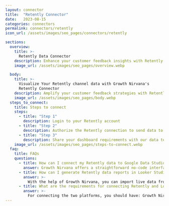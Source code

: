 ```yaml
---
layout: connector
title:  "Retently Connector"
date:   2023-08-15
categories: connectors
permalink: connectors/retently
icon_url: /assets/images/seo_pages/connectors/retently

sections:
  overview:
    title: >-
      Retently Data Connector
    description: Enhance your customer feedback insights with Retently integration. Seamlessly merge NPS and customer feedback data from Retently with Looker Studio's analytical capabilities, unlocking insights that shape customer satisfaction strategies, loyalty programs, and operational excellence.
    image_url: /assets/images/seo_pages/overview.webp

  body:
    title: >-
      Visualize Your Retently channel data with Growth Nirvana's
      Retently Connector
    description: Amplify your customer feedback strategies with Retently insights integrated into Looker Studio.
    image_url: /assets/images/seo_pages/body.webp
  steps_to_connect:
    title: Steps to connect
    steps:
      - title: "Step 1"
        description: Login to your Retently account
      - title: "Step 2"
        description: Authorize the Retently connection to send data to Growth Nirvana
      - title: "Step 3"
        description: Share your dashboard requirements with our data team. We will build the report for you.
    image_url: /assets/images/seo_pages/steps-to-connect.webp
  faq:
    title: FAQs
    questions:
      - title: How can I connect my Retently data to Google Data Studio/Looker Studio?
        answer: Growth Nirvana offers a straightforward no-code interface to connect to Retently data sources.
      - title: How can I generate Retently data reports in Looker Studio?
        answer: >-
          With the help of Growth Nirvana, you can import live data from Retently into Looker Studio. These data can be viewed in charts, tables, and dashboards to generate branded reports that can be shared instantly.
      - title: What are the requirements for connecting Retently and Looker Studio?
        answer: >-
          For connecting the two platforms, you should have: Growth Nirvana Account and Retently Ads Account
---
```

